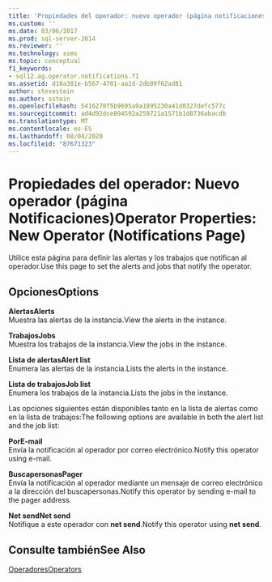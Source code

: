 ```yaml
---
title: 'Propiedades del operador: nuevo operador (página notificaciones) | Microsoft Docs'
ms.custom: ''
ms.date: 03/06/2017
ms.prod: sql-server-2014
ms.reviewer: ''
ms.technology: ssms
ms.topic: conceptual
f1_keywords:
- sql12.ag.operator.notifications.f1
ms.assetid: d10a381e-b567-4701-aa2d-2db09f62ad81
author: stevestein
ms.author: sstein
ms.openlocfilehash: 5416270f5b9695a9a1895230a41d0327defc577c
ms.sourcegitcommit: ad4d92dce894592a259721a1571b1d8736abacdb
ms.translationtype: MT
ms.contentlocale: es-ES
ms.lasthandoff: 08/04/2020
ms.locfileid: "87671323"
---
```

# <a name="operator-properties-new-operator-notifications-page"></a><span data-ttu-id="67491-102">Propiedades del operador: Nuevo operador (página Notificaciones)</span><span class="sxs-lookup"><span data-stu-id="67491-102">Operator Properties: New Operator (Notifications Page)</span></span>
  <span data-ttu-id="67491-103">Utilice esta página para definir las alertas y los trabajos que notifican al operador.</span><span class="sxs-lookup"><span data-stu-id="67491-103">Use this page to set the alerts and jobs that notify the operator.</span></span>  
  
## <a name="options"></a><span data-ttu-id="67491-104">Opciones</span><span class="sxs-lookup"><span data-stu-id="67491-104">Options</span></span>  
 <span data-ttu-id="67491-105">**Alertas**</span><span class="sxs-lookup"><span data-stu-id="67491-105">**Alerts**</span></span>  
 <span data-ttu-id="67491-106">Muestra las alertas de la instancia.</span><span class="sxs-lookup"><span data-stu-id="67491-106">View the alerts in the instance.</span></span>  
  
 <span data-ttu-id="67491-107">**Trabajos**</span><span class="sxs-lookup"><span data-stu-id="67491-107">**Jobs**</span></span>  
 <span data-ttu-id="67491-108">Muestra los trabajos de la instancia.</span><span class="sxs-lookup"><span data-stu-id="67491-108">View the jobs in the instance.</span></span>  
  
 <span data-ttu-id="67491-109">**Lista de alertas**</span><span class="sxs-lookup"><span data-stu-id="67491-109">**Alert list**</span></span>  
 <span data-ttu-id="67491-110">Enumera las alertas de la instancia.</span><span class="sxs-lookup"><span data-stu-id="67491-110">Lists the alerts in the instance.</span></span>  
  
 <span data-ttu-id="67491-111">**Lista de trabajos**</span><span class="sxs-lookup"><span data-stu-id="67491-111">**Job list**</span></span>  
 <span data-ttu-id="67491-112">Enumera los trabajos de la instancia.</span><span class="sxs-lookup"><span data-stu-id="67491-112">Lists the jobs in the instance.</span></span>  
  
 <span data-ttu-id="67491-113">Las opciones siguientes están disponibles tanto en la lista de alertas como en la lista de trabajos:</span><span class="sxs-lookup"><span data-stu-id="67491-113">The following options are available in both the alert list and the job list:</span></span>  
  
 <span data-ttu-id="67491-114">**Por**</span><span class="sxs-lookup"><span data-stu-id="67491-114">**E-mail**</span></span>  
 <span data-ttu-id="67491-115">Envía la notificación al operador por correo electrónico.</span><span class="sxs-lookup"><span data-stu-id="67491-115">Notify this operator using e-mail.</span></span>  
  
 <span data-ttu-id="67491-116">**Buscapersonas**</span><span class="sxs-lookup"><span data-stu-id="67491-116">**Pager**</span></span>  
 <span data-ttu-id="67491-117">Envía la notificación al operador mediante un mensaje de correo electrónico a la dirección del buscapersonas.</span><span class="sxs-lookup"><span data-stu-id="67491-117">Notify this operator by sending e-mail to the pager address.</span></span>  
  
 <span data-ttu-id="67491-118">**Net send**</span><span class="sxs-lookup"><span data-stu-id="67491-118">**Net send**</span></span>  
 <span data-ttu-id="67491-119">Notifique a este operador con **net send**.</span><span class="sxs-lookup"><span data-stu-id="67491-119">Notify this operator using **net send**.</span></span>  
  
## <a name="see-also"></a><span data-ttu-id="67491-120">Consulte también</span><span class="sxs-lookup"><span data-stu-id="67491-120">See Also</span></span>  
 [<span data-ttu-id="67491-121">Operadores</span><span class="sxs-lookup"><span data-stu-id="67491-121">Operators</span></span>](operators.md)  
  
  
